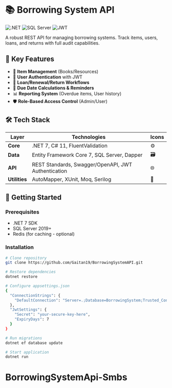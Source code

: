 # 📚 Borrowing System API

![.NET](https://img.shields.io/badge/.NET-7.0-%23512BD4?logo=.net)
![SQL Server](https://img.shields.io/badge/SQL_Server-2022-%23CC2927?logo=microsoft-sql-server)
![JWT](https://img.shields.io/badge/JWT-Auth-%23000000?logo=json-web-tokens)

A robust REST API for managing borrowing systems. Track items, users, loans, and returns with full audit capabilities.

## 🌟 Key Features
- 📖 **Item Management** (Books/Resources)
- 👥 **User Authentication** with JWT
- 🔄 **Loan/Renewal/Return Workflows**
- 📆 **Due Date Calculations & Reminders**
- 📊 **Reporting System** (Overdue items, User history)
- 🛡️ **Role-Based Access Control** (Admin/User)

## 🛠️ Tech Stack
| **Layer**       | **Technologies**                                                                 | Icons |
|------------------|----------------------------------------------------------------------------------|-------|
| **Core**         | .NET 7, C# 11, FluentValidation                                                 | ⚙️   |
| **Data**         | Entity Framework Core 7, SQL Server, Dapper                                      | 🗃️   |
| **API**          | REST Standards, Swagger/OpenAPI, JWT Authentication                             | 🌐   |
| **Utilities**    | AutoMapper, XUnit, Moq, Serilog                                                 | 🔧   |

## 🚀 Getting Started

### Prerequisites
- .NET 7 SDK
- SQL Server 2019+
- Redis (for caching - optional)

### Installation
```bash
# Clone repository
git clone https://github.com/Gaitan19/BorrowingSystemAPI.git

# Restore dependencies
dotnet restore

# Configure appsettings.json
{
  "ConnectionStrings": {
    "DefaultConnection": "Server=.;Database=BorrowingSystem;Trusted_Connection=True;"
  },
  "JwtSettings": {
    "Secret": "your-secure-key-here",
    "ExpiryDays": 7
  }
}

# Run migrations
dotnet ef database update

# Start application
dotnet run
```
# BorrowingSystemApi-Smbs
